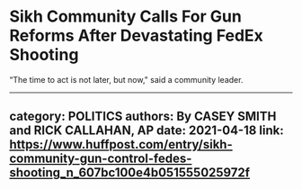 # Sikh Community Calls For Gun Reforms After Devastating FedEx Shooting

“The time to act is not later, but now," said a community leader.

---
category: POLITICS
authors: By CASEY SMITH and RICK CALLAHAN, AP
date: 2021-04-18
link: https://www.huffpost.com/entry/sikh-community-gun-control-fedes-shooting_n_607bc100e4b051555025972f
---
